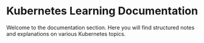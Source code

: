 # Kubernetes Learning Documentation

Welcome to the documentation section. Here you will find structured notes and explanations on various Kubernetes topics.

